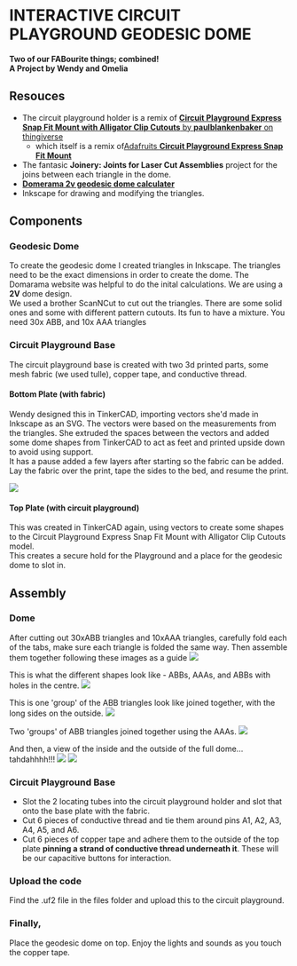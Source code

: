 # INTERACTIVE CIRCUIT PLAYGROUND GEODESIC DOME
**Two of our FABourite things; combined!**  
**A Project by Wendy and Omelia**  

## Resouces
* The circuit playground holder is a remix of [**Circuit Playground Express Snap Fit Mount with Alligator Clip Cutouts** by **paulblankenbaker** on thingiverse](https://www.thingiverse.com/thing:3982715)
    * which itself is a remix of[Adafruits **Circuit Playground Express Snap Fit Mount**](https://www.thingiverse.com/thing:3878226)
* The fantasic **Joinery: Joints for Laser Cut Assemblies** project for the joins between each triangle in the dome.
* [**Domerama 2v geodesic dome calculater**](http://www.domerama.com/calculators/2v-geodesic-dome-calculator/)
* Inkscape for drawing and modifying the triangles.

## Components
### Geodesic Dome
To create the geodesic dome I created triangles in Inkscape. The triangles need to be the exact dimensions in order to create the dome. The Domarama website was helpful to do the inital calculations. We are using a **2V** dome design.  
We used a brother ScanNCut to cut out the triangles. There are some solid ones and some with different pattern cutouts. Its fun to have a mixture.
You need 30x ABB, and 10x AAA triangles

### Circuit Playground Base
The circuit playground base is created with two 3d printed parts, some mesh fabric (we used tulle), copper tape, and conductive thread.
#### Bottom Plate (with fabric)
Wendy designed this in TinkerCAD, importing vectors she'd made in Inkscape as an SVG. The vectors were based on the measurements from the triangles. She extruded the spaces between the vectors and added some dome shapes from TinkerCAD to act as feet and printed upside down to avoid using support.  
It has a pause added a few layers after starting so the fabric can be added. Lay the fabric over the print, tape the sides to the bed, and resume the print. 

![](/images/base_tulle.jpg)

#### Top Plate (with circuit playground)
This was created in TinkerCAD again, using vectors to create some shapes to the Circuit Playground Express Snap Fit Mount with Alligator Clip Cutouts model.  
This creates a secure hold for the Playground and a place for the geodesic dome to slot in.

## Assembly
### Dome
After cutting out 30xABB triangles and 10xAAA triangles, carefully fold each of the tabs, make sure each triangle is folded the same way. 
Then assemble them together following these images as a guide
![](/images/2v_assembly_large.jpg)

This is what the different shapes look like - ABBs, AAAs, and ABBs with holes in the centre.
![](/images/dome_components.jpg)

This is one 'group' of the ABB triangles look like joined together, with the long sides on the outside.
![](/images/dome_single.jpg)

Two 'groups' of ABB triangles joined together using the AAAs.
![](/images/dome_elements.jpg)

And then, a view of the inside and the outside of the full dome... tahdahhhh!!!
![](/images/dome_inner.jpg)
![](/images/dome_outer.jpg)

### Circuit Playground Base
* Slot the 2 locating tubes into the circuit playground holder and slot that onto the base plate with the fabric.  
* Cut 6 pieces of conductive thread and tie them around pins A1, A2, A3, A4, A5, and A6. 
* Cut 6 pieces of copper tape and adhere them to the outside of the top plate **pinning a strand of conductive thread underneath it**. These will be our capacitive buttons for interaction.

### Upload the code
Find the .uf2 file in the files folder and upload this to the circuit playground. 

### Finally,
Place the geodesic dome on top. Enjoy the lights and sounds as you touch the copper tape.
